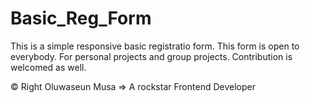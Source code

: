 # Basic_Reg_Form
This is a simple responsive basic registratio form.
This form is open to everybody. For personal projects and group projects.
Contribution is welcomed as well.

&copy; Right Oluwaseun Musa => A rockstar Frontend Developer
